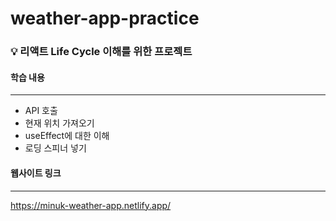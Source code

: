 # weather-app-practice

### 💡 리액트 Life Cycle 이해를 위한 프로젝트

#### 학습 내용
---
- API 호출
- 현재 위치 가져오기
- useEffect에 대한 이해
- 로딩 스피너 넣기

#### 웹사이트 링크
---
https://minuk-weather-app.netlify.app/
